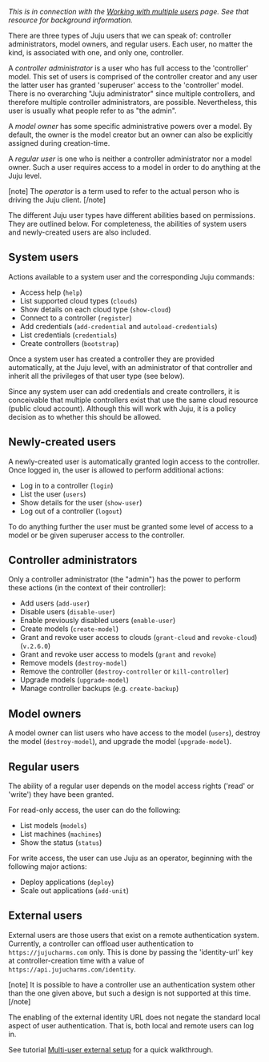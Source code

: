 <!--
Todo:
- bug tracking: https://bugs.launchpad.net/bugs/1808661
- bug tracking: https://bugs.launchpad.net/bugs/1808662
-->

*This is in connection with the [Working with multiple users](/t/working-with-multiple-users/1156) page. See that resource for background information.*

There are three types of Juju users that we can speak of: controller administrators, model owners, and regular users. Each user, no matter the kind, is associated with one, and only one, controller.

A *controller administrator* is a user who has full access to the 'controller' model. This set of users is comprised of the controller creator and any user the latter user has granted 'superuser' access to the 'controller' model. There is no overarching "Juju administrator" since multiple controllers, and therefore multiple controller administrators, are possible. Nevertheless, this user is usually what people refer to as "the admin".

A *model owner* has some specific administrative powers over a model. By default, the owner is the model creator but an owner can also be explicitly assigned during creation-time.

A *regular user* is one who is neither a controller administrator nor a model owner. Such a user requires access to a model in order to do anything at the Juju level.

[note]
The *operator* is a term used to refer to the actual person who is driving the Juju client.
[/note]

The different Juju user types have different abilities based on permissions. They are outlined below. For completeness, the abilities of system users and newly-created users are also included.

<h2 id="heading--system-users">System users</h2>

Actions available to a system user and the corresponding Juju commands:

-   Access help (`help`)
-   List supported cloud types (`clouds`)
-   Show details on each cloud type (`show-cloud`)
-   Connect to a controller (`register`)
-   Add credentials (`add-credential` and `autoload-credentials`)
-   List credentials (`credentials`)
-   Create controllers (`bootstrap`)

Once a system user has created a controller they are provided automatically, at the Juju level, with an administrator of that controller and inherit all the privileges of that user type (see below).

Since any system user can add credentials and create controllers, it is conceivable that multiple controllers exist that use the same cloud resource (public cloud account). Although this will work with Juju, it is a policy decision as to whether this should be allowed.

<h2 id="heading--newly-created-users">Newly-created users</h2>

A newly-created user is automatically granted login access to the controller. Once logged in, the user is allowed to perform additional actions:

-   Log in to a controller (`login`)
-   List the user (`users`)
-   Show details for the user (`show-user`)
-   Log out of a controller (`logout`)

To do anything further the user must be granted some level of access to a model or be given superuser access to the controller.

<h2 id="heading--controller-administrators">Controller administrators</h2>

Only a controller administrator (the "admin") has the power to perform these actions (in the context of their controller):

-   Add users (`add-user`)
-   Disable users (`disable-user`)
-   Enable previously disabled users (`enable-user`)
-   Create models (`create-model`)
-   Grant and revoke user access to clouds (`grant-cloud` and `revoke-cloud`) (`v.2.6.0`)
-   Grant and revoke user access to models (`grant` and `revoke`)
-   Remove models (`destroy-model`)
-   Remove the controller (`destroy-controller` or `kill-controller`)
-   Upgrade models (`upgrade-model`)
-   Manage controller backups (e.g. `create-backup`)

<h2 id="heading--model-owners">Model owners</h2>

A model owner can list users who have access to the model (`users`), destroy the model (`destroy-model`), and upgrade the model (`upgrade-model`).

<h2 id="heading--regular-users">Regular users</h2>

The ability of a regular user depends on the model access rights ('read' or 'write') they have been granted.

For read-only access, the user can do the following:

-   List models (`models`)
-   List machines (`machines`)
-   Show the status (`status`)

For write access, the user can use Juju as an operator, beginning with the following major actions:

-   Deploy applications (`deploy`)
-   Scale out applications (`add-unit`)

<h2 id="heading--external-users">External users</h2>

External users are those users that exist on a remote authentication system. Currently, a controller can offload user authentication to `https://jujucharms.com` only. This is done by passing the 'identity-url' key at controller-creation time with a value of `https://api.jujucharms.com/identity`.

[note]
It is possible to have a controller use an authentication system other than the one given above, but such a design is not supported at this time.
[/note]

The enabling of the external identity URL does not negate the standard local aspect of user authentication. That is, both local and remote users can log in.

See tutorial [Multi-user external setup](/t/multi-user-external-setup-tutorial/1196) for a quick walkthrough.

<!-- LINKS -->
